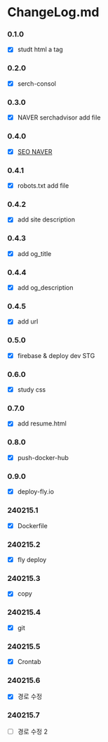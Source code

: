 # ChangeLog.md

### 0.1.0
- [x] studt html a tag

### 0.2.0
- [x] serch-consol

### 0.3.0
- [x] NAVER serchadvisor add file

### 0.4.0
- [x] [SEO NAVER](https://github.com/INAUGURATE-Ryong/INAUGURATE-Ryong.github.io/issues/6)

### 0.4.1
- [x] robots.txt add file

### 0.4.2
- [x] add site description

### 0.4.3
- [x] add og_title

### 0.4.4
- [x] add og_description

### 0.4.5
- [x] add url

### 0.5.0
- [x] firebase & deploy dev STG 

### 0.6.0
- [x] study css

### 0.7.0
- [x] add resume.html 

### 0.8.0
- [x] push-docker-hub

### 0.9.0
- [x] deploy-fly.io

### 240215.1
- [x] Dockerfile

### 240215.2
- [x] fly deploy

### 240215.3
- [x] copy

### 240215.4
- [x] git

### 240215.5
- [x] Crontab

### 240215.6
- [x] 경로 수정

### 240215.7
- [ ] 경로 수정 2

